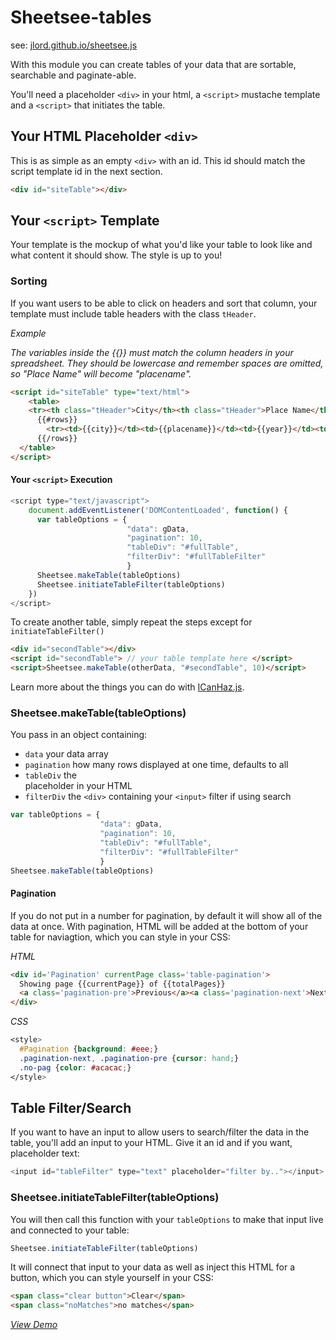 # Sheetsee-tables

see: [jlord.github.io/sheetsee.js](jlord.github.io/sheetsee.js)

With this module you can create tables of your data that are sortable, searchable and paginate-able.

You'll need a placeholder `<div>` in your html, a `<script>` mustache template and a `<script>` that initiates the table.

## Your HTML Placeholder `<div>`

This is as simple as an empty `<div>` with an id. This id should match the script template id in the next section.

```HTML
<div id="siteTable"></div>
```

## Your `<script>` Template

Your template is the mockup of what you'd like your table to look like and what content it should show. The style is up to you!

### Sorting

If you want users to be able to click on headers and sort that column, your template must include table headers with the class `tHeader`.

*Example*

_The variables inside the {{}} must match the column headers in your spreadsheet. They should be lowercase and remember spaces are omitted, so "Place Name" will become "placename"._

```HTML
<script id="siteTable" type="text/html">
    <table>
    <tr><th class="tHeader">City</th><th class="tHeader">Place Name</th><th class="tHeader">Year</th><th class="tHeader">Image</th></tr>
      {{#rows}}
        <tr><td>{{city}}</td><td>{{placename}}</td><td>{{year}}</td><td>{{image}}</td></tr>
      {{/rows}}
  </table>
</script>
```

#### Your `<script>` Execution

```javascript
<script type="text/javascript">
    document.addEventListener('DOMContentLoaded', function() {
      var tableOptions = {
                          "data": gData,
                          "pagination": 10,
                          "tableDiv": "#fullTable",
                          "filterDiv": "#fullTableFilter"
                          }
      Sheetsee.makeTable(tableOptions)
      Sheetsee.initiateTableFilter(tableOptions)
    })
</script>
```

To create another table, simply repeat the steps except for `initiateTableFilter()`

```HTML
<div id="secondTable"></div>
<script id="secondTable"> // your table template here </script>
<script>Sheetsee.makeTable(otherData, "#secondTable", 10)</script>
```

Learn more about the things you can do with [ICanHaz.js](http://icanhazjs.com).

### Sheetsee.makeTable(tableOptions)

You pass in an object containing:

- `data` your data array
- `pagination` how many rows displayed at one time, defaults to all
- `tableDiv` the <div> placeholder in your HTML
- `filterDiv` the `<div>` containing your `<input>` filter if using search

```javascript
var tableOptions = {
                    "data": gData,
                    "pagination": 10,
                    "tableDiv": "#fullTable",
                    "filterDiv": "#fullTableFilter"
                    }
Sheetsee.makeTable(tableOptions)
```

#### Pagination

If you do not put in a number for pagination, by default it will show all of the data at once. With pagination, HTML will be added at the bottom of your table for naviagtion, which you can style in your CSS:

_HTML_

```HTML
<div id='Pagination' currentPage class='table-pagination'>
  Showing page {{currentPage}} of {{totalPages}}
  <a class='pagination-pre'>Previous</a><a class='pagination-next'>Next</a>
</div>
```

_CSS_

```CSS
<style>
  #Pagination {background: #eee;}
  .pagination-next, .pagination-pre {cursor: hand;}
  .no-pag {color: #acacac;}
</style>
```

## Table Filter/Search

If you want to have an input to allow users to search/filter the data in the table, you'll add an input to your HTML. Give it an id and if you want, placeholder text:

```javascript
<input id="tableFilter" type="text" placeholder="filter by.."></input>
```

### Sheetsee.initiateTableFilter(tableOptions)

You will then call this function with your `tableOptions` to make that input live and connected to your table:

```javascript
Sheetsee.initiateTableFilter(tableOptions)
```

It will connect that input to your data as well as inject this HTML for a button, which you can style yourself in your CSS:

```HTML
<span class="clear button">Clear</span>
<span class="noMatches">no matches</span>
```

_[View Demo](/demos/demo-table.html)_
